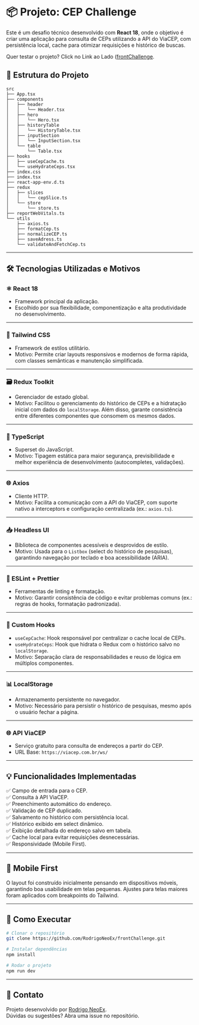 
# 📦 Projeto: CEP Challenge

Este é um desafio técnico desenvolvido com **React 18**, onde o objetivo é criar uma aplicação para consulta de CEPs utilizando a API do ViaCEP, com persistência local, cache para otimizar requisições e histórico de buscas.

Quer testar o projeto? Click no Link ao Lado ([frontChallenge](https://front-challenge-9gxubzdcc-rodrigoneoexs-projects.vercel.app/).

## 📂 Estrutura do Projeto

```
src
├── App.tsx
├── components
│   ├── header
│   │   └── Header.tsx
│   ├── hero
│   │   └── Hero.tsx
│   ├── historyTable
│   │   └── HistoryTable.tsx
│   ├── inputSection
│   │   └── InputSection.tsx
│   └── table
│       └── Table.tsx
├── hooks
│   ├── useCepCache.ts
│   └── useHydrateCeps.tsx
├── index.css
├── index.tsx
├── react-app-env.d.ts
├── redux
│   ├── slices
│   │   └── cepSlice.ts
│   └── store
│       └── store.ts
├── reportWebVitals.ts
└── utils
    ├── axios.ts
    ├── formatCep.ts
    ├── normalizeCEP.ts
    ├── saveAdress.ts
    └── validateAndFetchCep.ts
```

---

## 🛠️ Tecnologias Utilizadas e Motivos

### ⚛️ React 18
- Framework principal da aplicação.
- Escolhido por sua flexibilidade, componentização e alta produtividade no desenvolvimento.

---

### 🎨 Tailwind CSS
- Framework de estilos utilitário.
- Motivo: Permite criar layouts responsivos e modernos de forma rápida, com classes semânticas e manutenção simplificada.

---

### 🗃️ Redux Toolkit
- Gerenciador de estado global.
- Motivo: Facilitou o gerenciamento do histórico de CEPs e a hidratação inicial com dados do `localStorage`. Além disso, garante consistência entre diferentes componentes que consomem os mesmos dados.

---

### 🚀 TypeScript
- Superset do JavaScript.
- Motivo: Tipagem estática para maior segurança, previsibilidade e melhor experiência de desenvolvimento (autocompletes, validações).

---

### 🌐 Axios
- Cliente HTTP.
- Motivo: Facilita a comunicação com a API do ViaCEP, com suporte nativo a interceptors e configuração centralizada (ex.: `axios.ts`).

---

### 📥 Headless UI
- Biblioteca de componentes acessíveis e desprovidos de estilo.
- Motivo: Usada para o `Listbox` (select do histórico de pesquisas), garantindo navegação por teclado e boa acessibilidade (ARIA).

---

### 📄 ESLint + Prettier
- Ferramentas de linting e formatação.
- Motivo: Garantir consistência de código e evitar problemas comuns (ex.: regras de hooks, formatação padronizada).

---

### 🧰 Custom Hooks
- `useCepCache`: Hook responsável por centralizar o cache local de CEPs.
- `useHydrateCeps`: Hook que hidrata o Redux com o histórico salvo no `localStorage`.
- Motivo: Separação clara de responsabilidades e reuso de lógica em múltiplos componentes.

---

### 📊 LocalStorage
- Armazenamento persistente no navegador.
- Motivo: Necessário para persistir o histórico de pesquisas, mesmo após o usuário fechar a página.

---

### 🌐 API ViaCEP
- Serviço gratuito para consulta de endereços a partir do CEP.
- URL Base: `https://viacep.com.br/ws/`

---

## 💡 Funcionalidades Implementadas

✅ Campo de entrada para o CEP.  
✅ Consulta à API ViaCEP.  
✅ Preenchimento automático do endereço.  
✅ Validação de CEP duplicado.  
✅ Salvamento no histórico com persistência local.  
✅ Histórico exibido em select dinâmico.  
✅ Exibição detalhada do endereço salvo em tabela.  
✅ Cache local para evitar requisições desnecessárias.  
✅ Responsividade (Mobile First).

---

## 📱 Mobile First

O layout foi construído inicialmente pensando em dispositivos móveis, garantindo boa usabilidade em telas pequenas. Ajustes para telas maiores foram aplicados com breakpoints do Tailwind.

---

## 🚀 Como Executar

```bash
# Clonar o repositório
git clone https://github.com/RodrigoNeoEx/frontChallenge.git

# Instalar dependências
npm install

# Rodar o projeto
npm run dev
```

---

## 📮 Contato

Projeto desenvolvido por [Rodrigo NeoEx](https://github.com/RodrigoNeoEx).  
Dúvidas ou sugestões? Abra uma issue no repositório.
